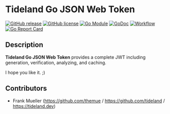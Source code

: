 # Tideland Go JSON Web Token

[![GitHub release](https://img.shields.io/github/release/tideland/go-jwt.svg)](https://github.com/tideland/go-jwt)
[![GitHub license](https://img.shields.io/badge/license-New%20BSD-blue.svg)](https://raw.githubusercontent.com/tideland/go-jwt/master/LICENSE)
[![Go Module](https://img.shields.io/github/go-mod/go-version/tideland/go-jwt)](https://github.com/tideland/go-jwt/blob/master/go.mod)
[![GoDoc](https://godoc.org/tideland.dev/go/jwt?status.svg)](https://pkg.go.dev/mod/tideland.dev/go/jwt?tab=packages)
[![Workflow](https://img.shields.io/github/workflow/status/tideland/go-jwt/build)](https://github.com/tideland/go-jwt/actions/)
[![Go Report Card](https://goreportcard.com/badge/github.com/tideland/go-jwt)](https://goreportcard.com/report/tideland.dev/go/jwt)

## Description

**Tideland Go JSON Web Token** provides a complete JWT including generation, verification, analyzing,
and caching.

I hope you like it. ;)

## Contributors

- Frank Mueller (https://github.com/themue / https://github.com/tideland / https://tideland.dev)

